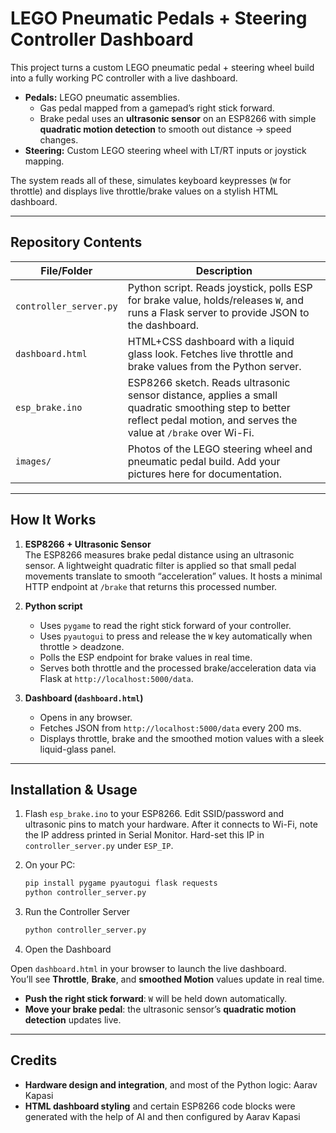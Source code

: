 # LEGO Pneumatic Pedals + Steering Controller Dashboard

This project turns a custom LEGO pneumatic pedal + steering wheel build into a fully working PC controller with a live dashboard.

- **Pedals:** LEGO pneumatic assemblies.  
  - Gas pedal mapped from a gamepad’s right stick forward.
  - Brake pedal uses an **ultrasonic sensor** on an ESP8266 with simple **quadratic motion detection** to smooth out distance → speed changes.
- **Steering:** Custom LEGO steering wheel with LT/RT inputs or joystick mapping.

The system reads all of these, simulates keyboard keypresses (`W` for throttle) and displays live throttle/brake values on a stylish HTML dashboard.

---

## Repository Contents

| File/Folder         | Description |
|--------------------|-------------|
| `controller_server.py` | Python script. Reads joystick, polls ESP for brake value, holds/releases `W`, and runs a Flask server to provide JSON to the dashboard. |
| `dashboard.html`    | HTML+CSS dashboard with a liquid glass look. Fetches live throttle and brake values from the Python server. |
| `esp_brake.ino`     | ESP8266 sketch. Reads ultrasonic sensor distance, applies a small quadratic smoothing step to better reflect pedal motion, and serves the value at `/brake` over Wi-Fi. |
| `images/`           | Photos of the LEGO steering wheel and pneumatic pedal build. Add your pictures here for documentation. |

---

## How It Works

1. **ESP8266 + Ultrasonic Sensor**  
   The ESP8266 measures brake pedal distance using an ultrasonic sensor. A lightweight quadratic filter is applied so that small pedal movements translate to smooth “acceleration” values. It hosts a minimal HTTP endpoint at `/brake` that returns this processed number.

2. **Python script**  
   - Uses `pygame` to read the right stick forward of your controller.
   - Uses `pyautogui` to press and release the `W` key automatically when throttle > deadzone.
   - Polls the ESP endpoint for brake values in real time.
   - Serves both throttle and the processed brake/acceleration data via Flask at `http://localhost:5000/data`.

3. **Dashboard (`dashboard.html`)**  
   - Opens in any browser.
   - Fetches JSON from `http://localhost:5000/data` every 200 ms.
   - Displays throttle, brake and the smoothed motion values with a sleek liquid-glass panel.

---

## Installation & Usage

1. Flash `esp_brake.ino` to your ESP8266. Edit SSID/password and ultrasonic pins to match your hardware. After it connects to Wi-Fi, note the IP address printed in Serial Monitor. Hard-set this IP in `controller_server.py` under `ESP_IP`.

2. On your PC:
   ```bash
   pip install pygame pyautogui flask requests
   python controller_server.py

3. Run the Controller Server  

    ```bash
    python controller_server.py

4. Open the Dashboard  

Open `dashboard.html` in your browser to launch the live dashboard.  
You’ll see **Throttle**, **Brake**, and **smoothed Motion** values update in real time.

- **Push the right stick forward**: `W` will be held down automatically.  
- **Move your brake pedal**: the ultrasonic sensor’s **quadratic motion detection** updates live.  

---

## Credits  

- **Hardware design and integration**, and most of the Python logic: Aarav Kapasi 
- **HTML dashboard styling** and certain ESP8266 code blocks were generated with the help of AI and then configured by Aarav Kapasi    
